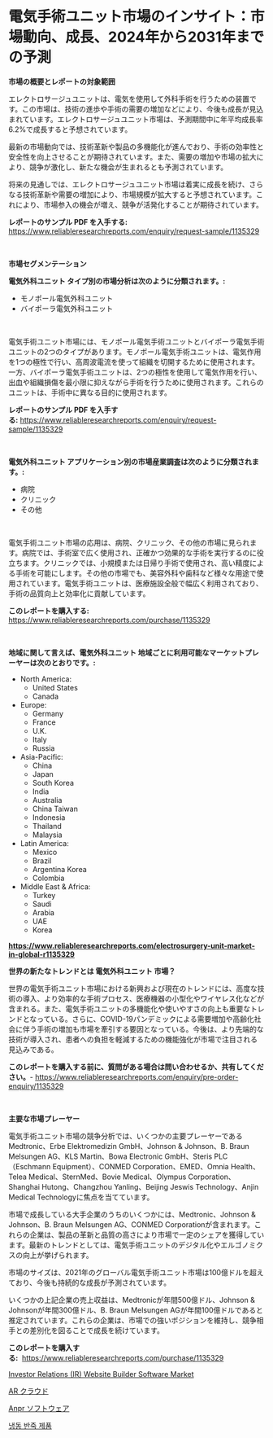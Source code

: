 <p><h1>電気手術ユニット市場のインサイト：市場動向、成長、2024年から2031年までの予測</h1></p><p><strong>市場の概要とレポートの対象範囲</strong></p>
<p><p>エレクトロサージュユニットは、電気を使用して外科手術を行うための装置です。この市場は、技術の進歩や手術の需要の増加などにより、今後も成長が見込まれています。エレクトロサージュユニット市場は、予測期間中に年平均成長率6.2%で成長すると予想されています。</p><p>最新の市場動向では、技術革新や製品の多機能化が進んでおり、手術の効率性と安全性を向上させることが期待されています。また、需要の増加や市場の拡大により、競争が激化し、新たな機会が生まれるとも予測されています。</p><p>将来の見通しでは、エレクトロサージュユニット市場は着実に成長を続け、さらなる技術革新や需要の増加により、市場規模が拡大すると予想されています。これにより、市場参入の機会が増え、競争が活発化することが期待されています。</p></p>
<p><strong>レポートのサンプル PDF を入手する:</strong> <a href="https://www.reliableresearchreports.com/enquiry/request-sample/1135329">https://www.reliableresearchreports.com/enquiry/request-sample/1135329</a></p>
<p>&nbsp;</p>
<p><strong>市場セグメンテーション</strong></p>
<p><strong>電気外科ユニット タイプ別の市場分析は次のように分類されます。:</strong></p>
<p><ul><li>モノポール電気外科ユニット</li><li>バイポーラ電気外科ユニット</li></ul></p>
<p>&nbsp;</p>
<p><p>電気手術ユニット市場には、モノポール電気手術ユニットとバイポーラ電気手術ユニットの2つのタイプがあります。モノポール電気手術ユニットは、電気作用を1つの極性で行い、高周波電流を使って組織を切開するために使用されます。一方、バイポーラ電気手術ユニットは、2つの極性を使用して電気作用を行い、出血や組織損傷を最小限に抑えながら手術を行うために使用されます。これらのユニットは、手術中に異なる目的に使用されます。</p></p>
<p><strong>レポートのサンプル PDF を入手する:</strong>&nbsp;<a href="https://www.reliableresearchreports.com/enquiry/request-sample/1135329">https://www.reliableresearchreports.com/enquiry/request-sample/1135329</a></p>
<p>&nbsp;</p>
<p><strong> 電気外科ユニット アプリケーション別の市場産業調査は次のように分類されます。:</strong></p>
<p><ul><li>病院</li><li>クリニック</li><li>その他</li></ul></p>
<p>&nbsp;</p>
<p><p>電気手術ユニット市場の応用は、病院、クリニック、その他の市場に見られます。病院では、手術室で広く使用され、正確かつ効果的な手術を実行するのに役立ちます。クリニックでは、小規模または日帰り手術で使用され、高い精度による手術を可能にします。その他の市場でも、美容外科や歯科など様々な用途で使用されています。電気手術ユニットは、医療施設全般で幅広く利用されており、手術の品質向上と効率化に貢献しています。</p></p>
<p><strong>このレポートを購入する:</strong>&nbsp; <a href="https://www.reliableresearchreports.com/purchase/1135329">https://www.reliableresearchreports.com/purchase/1135329</a></p>
<p>&nbsp;</p>
<p><strong>地域に関して言えば、電気外科ユニット 地域ごとに利用可能なマーケットプレーヤーは次のとおりです。:</strong></p>
<p><ul>
    <li>
        North America:
        <ul>
            <li>United States</li>
            <li>Canada</li>
        </ul>
    </li>
    <li>
        Europe:
        <ul>
            <li>Germany</li>
            <li>France</li>
            <li>U.K.</li>
            <li>Italy</li>
            <li>Russia</li>
        </ul>
    </li>
    <li>
        Asia-Pacific:
        <ul>
            <li>China</li>
            <li>Japan</li>
            <li>South Korea</li>
            <li>India</li>
            <li>Australia</li>
            <li>China Taiwan</li>
            <li>Indonesia</li>
            <li>Thailand</li>
            <li>Malaysia</li>
        </ul>
    </li>
    <li>
        Latin America:
        <ul>
            <li>Mexico</li>
            <li>Brazil</li>
            <li>Argentina Korea</li>
            <li>Colombia</li>
        </ul>
    </li>
    <li>
        Middle East & Africa:
        <ul>
            <li>Turkey</li>
            <li>Saudi</li>
            <li>Arabia</li>
            <li>UAE</li>
            <li>Korea</li>
        </ul>
    </li>
    </ul></p>
<p><strong><a href="https://www.reliableresearchreports.com/electrosurgery-unit-market-in-global-r1135329">https://www.reliableresearchreports.com/electrosurgery-unit-market-in-global-r1135329</a></strong>&nbsp;</p>
<p><strong>世界の新たなトレンドとは 電気外科ユニット 市場？</strong></p>
<p><p>世界の電気手術ユニット市場における新興および現在のトレンドには、高度な技術の導入、より効率的な手術プロセス、医療機器の小型化やワイヤレス化などが含まれる。また、電気手術ユニットの多機能化や使いやすさの向上も重要なトレンドとなっている。さらに、COVID-19パンデミックによる需要増加や高齢化社会に伴う手術の増加も市場を牽引する要因となっている。今後は、より先端的な技術が導入され、患者への負担を軽減するための機能強化が市場で注目される見込みである。</p></p>
<p><strong>このレポートを購入する前に、質問がある場合は問い合わせるか、共有してください。</strong>- <a href="https://www.reliableresearchreports.com/enquiry/pre-order-enquiry/1135329">https://www.reliableresearchreports.com/enquiry/pre-order-enquiry/1135329</a></p>
<p>&nbsp;</p>
<p><strong>主要な市場プレーヤー</strong></p>
<p><p>電気手術ユニット市場の競争分析では、いくつかの主要プレーヤーであるMedtronic、Erbe Elektromedizin GmbH、Johnson & Johnson、B. Braun Melsungen AG、KLS Martin、Bowa Electronic GmbH、Steris PLC（Eschmann Equipment）、CONMED Corporation、EMED、Omnia Health、Telea Medical、SternMed、Bovie Medical、Olympus Corporation、Shanghai Hutong、Changzhou Yanling、Beijing Jeswis Technology、Anjin Medical Technologyに焦点を当てています。</p><p>市場で成長している大手企業のうちのいくつかには、Medtronic、Johnson & Johnson、B. Braun Melsungen AG、CONMED Corporationが含まれます。これらの企業は、製品の革新と品質の高さにより市場で一定のシェアを獲得しています。最新のトレンドとしては、電気手術ユニットのデジタル化やエルゴノミクスの向上が挙げられます。</p><p>市場のサイズは、2021年のグローバル電気手術ユニット市場は100億ドルを超えており、今後も持続的な成長が予測されています。</p><p>いくつかの上記企業の売上収益は、Medtronicが年間500億ドル、Johnson & Johnsonが年間300億ドル、B. Braun Melsungen AGが年間100億ドルであると推定されています。これらの企業は、市場での強いポジションを維持し、競争相手との差別化を図ることで成長を続けています。</p></p>
<p><strong>このレポートを購入する:</strong>&nbsp;&nbsp;<a href="https://www.reliableresearchreports.com/purchase/1135329">https://www.reliableresearchreports.com/purchase/1135329</a></p>
<p><p><a href="https://github.com/Sarissaschmalingtr6fz2739/Market-Research-Report-List-2/blob/main/investor-relations-ir-website-builder-software-market.md">Investor Relations (IR) Website Builder Software Market</a></p><p><a href="https://github.com/cnnriuez22368/Market-Research-Report-List-1/blob/main/992320826386.md">AR クラウド</a></p><p><a href="https://github.com/LeanneBruen2023/Market-Research-Report-List-1/blob/main/614584526387.md">Anpr ソフトウェア</a></p><p><a href="https://github.com/wallacBahrtyinger567686/Market-Research-Report-List-1/blob/main/331023324481.md">냉동 반죽 제품</a></p></p>
